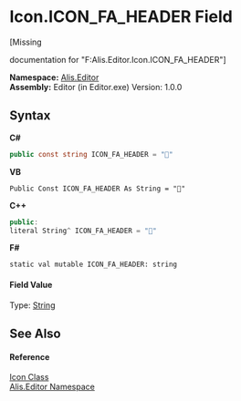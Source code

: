 # Icon.ICON_FA_HEADER Field
 

\[Missing <summary> documentation for "F:Alis.Editor.Icon.ICON_FA_HEADER"\]

**Namespace:**&nbsp;<a href="b150ade4-39de-a232-5f06-d3cdc1b2c538">Alis.Editor</a><br />**Assembly:**&nbsp;Editor (in Editor.exe) Version: 1.0.0

## Syntax

**C#**<br />
``` C#
public const string ICON_FA_HEADER = ""
```

**VB**<br />
``` VB
Public Const ICON_FA_HEADER As String = ""
```

**C++**<br />
``` C++
public:
literal String^ ICON_FA_HEADER = ""
```

**F#**<br />
``` F#
static val mutable ICON_FA_HEADER: string
```


#### Field Value
Type: <a href="https://docs.microsoft.com/dotnet/api/system.string" target="_blank">String</a>

## See Also


#### Reference
<a href="cc0f883c-67f8-f772-c6d7-a60b129f22a7">Icon Class</a><br /><a href="b150ade4-39de-a232-5f06-d3cdc1b2c538">Alis.Editor Namespace</a><br />